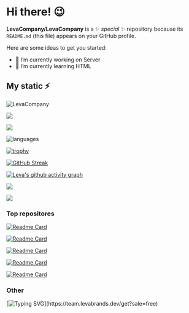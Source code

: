 # Hi there! 😉

**LevaCompany/LevaCompany** is a ✨ _special_ ✨ repository because its `README.md` (this file) appears on your GitHub profile.

Here are some ideas to get you started:

- 🔭 I’m currently working on Server
- 🌱 I’m currently learning HTML

## My static ⚡
<p align="left"> 
  <img src="https://komarev.com/ghpvc/?username=LevaCompany&label=PROFILE+VIEWS" alt="LevaCompany" /> 
</p>
<p align="left">	  
 <a href="https://xdvrx1.github.io/"><img src="https://hits.seeyoufarm.com/api/count/incr/badge.svg?url=https%3A%2F%2Fxdvrx1.github.io&count_bg=%2379C83D&title_bg=%23555555&icon=&icon_color=%23E7E7E7&title=HOME+PAGE+VIEWS&edge_flat=false"/></a>
</p>	
<p align="left"> <img src="https://github-readme-stats.vercel.app/api?username=LevaCompany&theme=tokyonight&show_icons=true&hide_border=true&count_private=true&include_all_commits=true" /> </p>

![languages](https://github-readme-stats.vercel.app/api/top-langs/?username=LevaCompany&layout=compact&theme=tokyonight)

[![trophy](https://github-profile-trophy.vercel.app/?username=LevaCompany)](https://github.com/ryo-ma/github-profile-trophy)

[![GitHub Streak](https://github-readme-streak-stats.herokuapp.com/?user=LevaCompany)](https://git.io/streak-stats)

[![Leva's github activity graph](https://activity-graph.herokuapp.com/graph?username=LevaCompany)](https://github.com/ashutosh00710/github-readme-activity-graph)

![](https://github-profile-summary-cards.vercel.app/api/cards/profile-details?username=LevaCompany&theme=solarized_dark)

![](https://github-profile-summary-cards.vercel.app/api/cards/productive-time?username=LevaCompany&theme=solarized_dark)

### Top repositores

[![Readme Card](https://github-readme-stats.vercel.app/api/pin/?username=LevaCompany&repo=leva-icons)](https://www.github.com/LevaCompany/leva-icons)

[![Readme Card](https://github-readme-stats.vercel.app/api/pin/?username=LevaCompany&repo=leva-lang)](https://www.github.com/LevaCompany/leva-lang)

[![Readme Card](https://github-readme-stats.vercel.app/api/pin/?username=LevaCompany&repo=LevaCompany.github.io)](https://www.github.com/LevaCompany/LevaCompany.github.io)

[![Readme Card](https://github-readme-stats.vercel.app/api/pin/?username=LevaCompany&repo=leva-license)](https://www.github.com/LevaCompany/leva-license)

[![Readme Card](https://github-readme-stats.vercel.app/api/pin/?username=LevaCompany&repo=blobs)](https://www.github.com/LevaCompany/blobs)

### Other

[![Typing SVG](https://readme-typing-svg.herokuapp.com?color=%2336BCF7&lines=Get+Leva+Team+for+free!)](https://team.levabrands.dev/get?sale=free)

